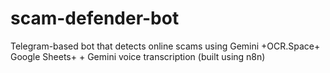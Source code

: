 # scam-defender-bot
Telegram-based bot that detects online scams using Gemini +OCR.Space+ Google Sheets+ + Gemini voice transcription (built using n8n)
